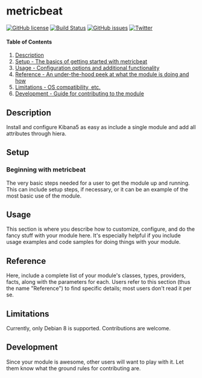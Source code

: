 # metricbeat

[![GitHub license](https://img.shields.io/badge/license-Apache%202-blue.svg)](https://raw.githubusercontent.com/rtib/puppet-metricbeat/master/LICENSE)
[![Build Status](https://travis-ci.org/rtib/puppet-metricbeat.svg?branch=master)](https://travis-ci.org/rtib/puppet-metricbeat)
[![GitHub issues](https://img.shields.io/github/issues/rtib/puppet-metricbeat.svg)](https://github.com/rtib/puppet-metricbeat/issues)
[![Twitter](https://img.shields.io/twitter/url/https/github.com/rtib/puppet-metricbeat.svg?style=social)](https://twitter.com/intent/tweet?text=Wow:&url=%5Bobject%20Object%5D)

#### Table of Contents

1. [Description](#description)
1. [Setup - The basics of getting started with metricbeat](#setup)
1. [Usage - Configuration options and additional functionality](#usage)
1. [Reference - An under-the-hood peek at what the module is doing and how](#reference)
1. [Limitations - OS compatibility, etc.](#limitations)
1. [Development - Guide for contributing to the module](#development)

## Description

Install and configure Kibana5 as easy as include a single module and add all
attributes through hiera.

## Setup

### Beginning with metricbeat

The very basic steps needed for a user to get the module up and running. This
can include setup steps, if necessary, or it can be an example of the most
basic use of the module.

## Usage

This section is where you describe how to customize, configure, and do the
fancy stuff with your module here. It's especially helpful if you include usage
examples and code samples for doing things with your module.

## Reference

Here, include a complete list of your module's classes, types, providers,
facts, along with the parameters for each. Users refer to this section (thus
the name "Reference") to find specific details; most users don't read it per
se.

## Limitations

Currently, only Debian 8 is supported. Contributions are welcome.

## Development

Since your module is awesome, other users will want to play with it. Let them
know what the ground rules for contributing are.
